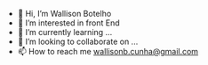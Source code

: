 - 👋 Hi, I’m Wallison Botelho
- 👀 I’m interested in front End
- 🌱 I’m currently learning ...
- 💞️ I’m looking to collaborate on ...
- 📫 How to reach me wallisonb.cunha@gmail.com

<!---
TOMATEeEe/TOMATEeEe is a ✨ special ✨ repository because its `README.md` (this file) appears on your GitHub profile.
You can click the Preview link to take a look at your changes.
--->
